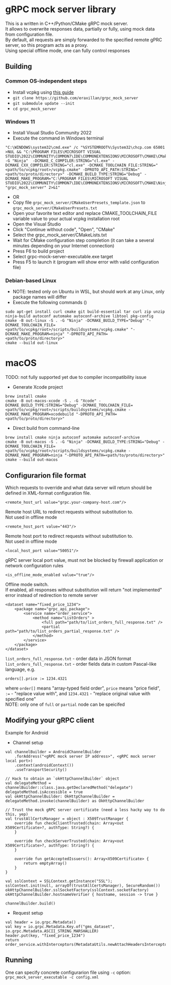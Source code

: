 # gRPC mock server library

This is a written in C++/Python/CMake gRPC mock server.  
It allows to overwrite responses data, partially or fully, using mock data from configuration file.  
By default, all requests are simply forwarded to the specified remote gPRC server, so this program acts as a proxy.  
Using special offline mode, one can fully control responses

## Building
### Common OS-independent steps
* Install vcpkg using [this guide](https://github.com/microsoft/vcpkg/tree/master?tab=readme-ov-file#getting-started)
* `git clone https://github.com/eraxillan/grpc_mock_server`
* `git submodule update --init`
* `cd grpc_mock_server`

### Windows 11

* Install Visual Studio Community 2022
* Execute the command in Windows terminal
```
"C:\WINDOWS\system32\cmd.exe" /c "%SYSTEMROOT%\System32\chcp.com 65001 >NUL && "C:\PROGRAM FILES\MICROSOFT VISUAL STUDIO\2022\COMMUNITY\COMMON7\IDE\COMMONEXTENSIONS\MICROSOFT\CMAKE\CMake\bin\cmake.exe"  -G "Ninja"  -DCMAKE_C_COMPILER:STRING="cl.exe" -DCMAKE_CXX_COMPILER:STRING="cl.exe" -DCMAKE_TOOLCHAIN_FILE:STRING="<path/to/vcpkg/root>/vcpkg.cmake" -DPROTO_API_PATH:STRING="<path/to/proto/directory>" -DCMAKE_BUILD_TYPE:STRING="Debug" -DCMAKE_MAKE_PROGRAM="C:\PROGRAM FILES\MICROSOFT VISUAL STUDIO\2022\COMMUNITY\COMMON7\IDE\COMMONEXTENSIONS\MICROSOFT\CMAKE\Ninja\ninja.exe" "grpc_mock_server" 2>&1"
```
* OR
* Copy file `grpc_mock_server/CMakeUserPresets_template.json` to `grpc_mock_server/CMakeUserPresets.txt`
* Open your favorite text editor and replace CMAKE_TOOLCHAIN_FILE variable value to your actual vcpkg installation root
* Open the Visual Studio
* Click "Continue without code", "Open", "CMake"
* Select the grpc_mock_server/CMakeLists.txt
* Wait for CMake configuration step completion (it can take a several minutes depending on your Internet connection)
* Press F6 to build project
* Select grpc-mock-server-executable.exe target
* Press F5 to launch it (program will show error with valid configuration file)

### Debian-based Linux
* NOTE: tested only on Ubuntu in WSL, but should work at any Linux, only package names will differ
* Execute the following commands ()
```
sudo apt-get install curl cmake git build-essential tar curl zip unzip ninja-build autoconf automake autoconf-archive libtool pkg-config
cmake -B out-linux -S . -G "Ninja" -DCMAKE_BUILD_TYPE="Debug" "-DCMAKE_TOOLCHAIN_FILE=<path/to/vcpkg/root>/scripts/buildsystems/vcpkg.cmake" "-DCMAKE_MAKE_PROGRAM=ninja" "-DPROTO_API_PATH=<path/to/proto/directory>"
cmake --build out-linux
```

# macOS
TODO: not fully supported yet due to compiler incompatibility issue
* Generate Xcode project
```
brew install cmake
cmake -B out-macos-xcode -S . -G "Xcode" -DCMAKE_BUILD_TYPE:STRING="Debug" -DCMAKE_TOOLCHAIN_FILE=<path/to/vcpkg/root>/scripts/buildsystems/vcpkg.cmake -DCMAKE_MAKE_PROGRAM=xcodebuild "-DPROTO_API_PATH=<path/to/proto/directory>"
```
* Direct build from command-line
```
brew install cmake ninja autoconf automake autoconf-archive
cmake -B out-macos -S . -G "Ninja" -DCMAKE_BUILD_TYPE:STRING="Debug" -DCMAKE_TOOLCHAIN_FILE=<path/to/vcpkg/root>/scripts/buildsystems/vcpkg.cmake -DCMAKE_MAKE_PROGRAM=ninja "-DPROTO_API_PATH=<path/to/proto/directory>"
cmake --build out-macos
```

## Configurarion file format
Which requests to override and what data server will return should be defined in XML-format configuration file.  

```
<remote_host_url value="grpc.your-company-host.com"/>
```
Remote host URL to redirect requests without substitution to.  
Not used in offline mode
```
<remote_host_port value="443"/>
```
Remote host port to redirect requests without substitution to.  
Not used in offline mode
```
<local_host_port value="50051"/>
```
gRPC server local port value, must not be blocked by firewall application or network configuration rules
```
<is_offline_mode_enabled value="true"/>
```
Offline mode switch.  
If enabled, all responses without substitution will return "not implemented" error instead of redirection to remote server
```
<dataset name="fixed_price_1234">
    <package name="grpc_api_package">
        <service name="order_service">
            <method name="ListOrders" >
                <full path="path/to/list_orders_full_response.txt" />
                <partial path="path/to/list_orders_partial_response.txt" />
            </method>
        </service>
    </package>
</dataset>
```

`list_orders_full_response.txt` - order data in JSON format
`list_orders_full_response.txt` - order fields data in custom Pascal-like language, e.g.
```
orders[].price := 1234.4321
```
where `order[]` means "array-typed field order", `price` means "price field", `:=` - "replace value with", and `1234.4321` - "replace original value with specified one"  
NOTE: only one of `full` or `partial` node can be speicifed

## Modifying your gRPC client
Example for Android
* Channel setup
```
val channelBuilder = AndroidChannelBuilder
    .forAddress("<gRPC mock server IP address>", <gRPC mock server local port>)
    .context(androidContext())
    .useTransportSecurity()

// Hack to obtain an `okHttpChannelBuilder` object
val delegateMethod = channelBuilder::class.java.getDeclaredMethod("delegate")
delegateMethod.isAccessible = true
val okHttpChannelBuilder: OkHttpChannelBuilder = delegateMethod.invoke(channelBuilder) as OkHttpChannelBuilder

// Trust the mock gRPC server certificate (need a less hacky way to do this, yep)
val trustAllCertsManager = object : X509TrustManager {
    override fun checkClientTrusted(chain: Array<out X509Certificate>?, authType: String?) {
    }

    override fun checkServerTrusted(chain: Array<out X509Certificate>?, authType: String?) {
    }

    override fun getAcceptedIssuers(): Array<X509Certificate> {
        return emptyArray()
    }
}

val sslContext = SSLContext.getInstance("SSL");
sslContext.init(null, arrayOf(trustAllCertsManager), SecureRandom())
okHttpChannelBuilder.sslSocketFactory(sslContext.socketFactory)
okHttpChannelBuilder.hostnameVerifier { hostname, session -> true }

channelBuilder.build()
```
* Request setup
```
val header = io.grpc.Metadata()
val key = io.grpc.Metadata.Key.of("gms_dataset", io.grpc.Metadata.ASCII_STRING_MARSHALLER)
header.put(key, "fixed_price_1234")
return order_service.withInterceptors(MetadataUtils.newAttachHeadersInterceptor(header)).listOrders(request)
```

## Running
One can specify concrete configurarion file using `-c` option:  
`grpc_mock_server_executable -c config.xml`
